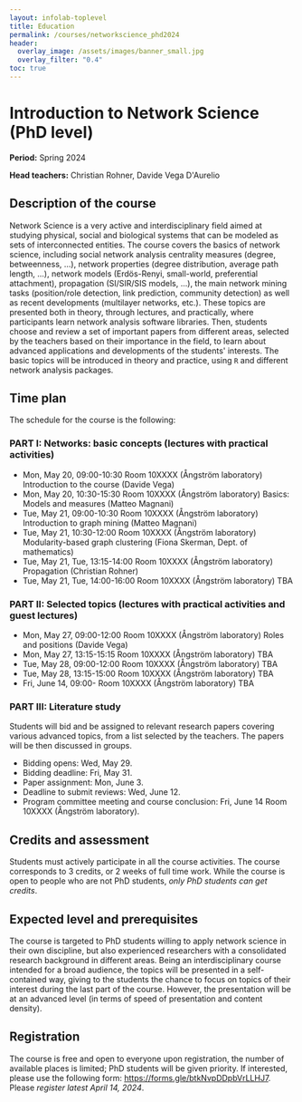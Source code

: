 ```yaml
---
layout: infolab-toplevel
title: Education
permalink: /courses/networkscience_phd2024
header:
  overlay_image: /assets/images/banner_small.jpg
  overlay_filter: "0.4"
toc: true
---
```


# Introduction to Network Science (PhD level)

**Period:** Spring 2024

**Head teachers:** Christian Rohner, Davide Vega D'Aurelio

## Description of the course

Network Science is a very active and interdisciplinary field aimed at studying physical, social and biological systems that can be modeled as sets of interconnected entities. The course covers the basics of network science, including social network analysis centrality measures (degree, betweenness, ...), network properties (degree distribution, average path length, ...), network models (Erdös-Renyi, small-world, preferential attachment), propagation (SI/SIR/SIS models, ...), the main network mining tasks (position/role detection, link prediction, community detection) as well as recent developments (multilayer networks, etc.). These topics are presented both in theory, through lectures, and practically, where participants learn network analysis software libraries. Then, students choose and review a set of important papers from different areas, selected by the teachers based on their importance in the field, to learn about advanced applications and developments of the students' interests. The basic topics will be introduced in theory and practice, using `R` and different network analysis packages.

## Time plan

The schedule for the course is the following:

### PART I: Networks: basic concepts (lectures with practical activities)

 * Mon, May 20, 09:00-10:30 Room 10XXXX (Ångström laboratory) Introduction to the course (Davide Vega)
 * Mon, May 20, 10:30-15:30 Room 10XXXX (Ångström laboratory) Basics: Models and measures (Matteo Magnani)
 * Tue, May 21, 09:00-10:30 Room 10XXXX (Ångström laboratory) Introduction to graph mining (Matteo Magnani)
 * Tue, May 21, 10:30-12:00 Room 10XXXX (Ångström laboratory) Modularity-based graph clustering (Fiona Skerman, Dept. of mathematics)
 * Tue, May 21, Tue, 13:15-14:00 Room 10XXXX (Ångström laboratory) Propagation (Christian Rohner)
 * Tue, May 21, Tue, 14:00-16:00 Room 10XXXX (Ångström laboratory) TBA

### PART II: Selected topics (lectures with practical activities and guest lectures)

 * Mon, May 27, 09:00-12:00 Room 10XXXX (Ångström laboratory) Roles and positions (Davide Vega)
 * Mon, May 27, 13:15-15:15 Room 10XXXX (Ångström laboratory) TBA
 * Tue, May 28, 09:00-12:00 Room 10XXXX (Ångström laboratory) TBA
 * Tue, May 28, 13:15-15:00 Room 10XXXX (Ångström laboratory) TBA
 * Fri, June 14, 09:00- Room 10XXXX (Ångström laboratory) TBA

### PART III: Literature study

Students will bid and be assigned to relevant research papers covering various advanced topics, from a list selected by the teachers. The papers will be then discussed in groups.

 * Bidding opens:  Wed, May 29.
 * Bidding deadline:  Fri, May 31.
 * Paper assignment:  Mon, June 3.
 * Deadline to submit reviews:  Wed, June 12.
 * Program committee meeting and course conclusion: Fri, June 14 Room 10XXXX (Ångström laboratory).

## Credits and assessment

Students must actively participate in all the course activities. The course corresponds to 3 credits, or 2 weeks of full time work. While the course is open to people who are not PhD students, *only PhD students can get credits*.

## Expected level and prerequisites

The course is targeted to PhD students willing to apply network science in their own discipline, but also experienced researchers with a consolidated research background in different areas. Being an interdisciplinary course intended for a broad audience, the topics will be presented in a self-contained way, giving to the students the chance to focus on topics of their interest during the last part of the course. However, the presentation will be at an advanced level (in terms of speed of presentation and content density).

## Registration

The course is free and open to everyone upon registration, the number of available places is limited; PhD students will be given priority. If interested, please use the following form: https://forms.gle/btkNvpDDpbVrLLHJ7. Please *register latest April 14, 2024*.


